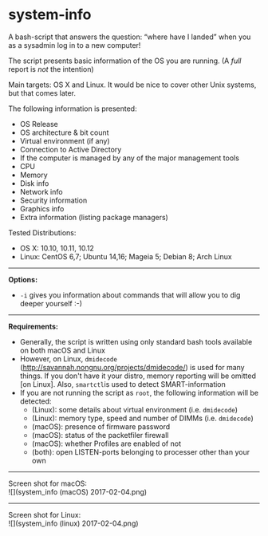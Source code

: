 # system-info
A bash-script that answers the question: “where have I landed” when you as a sysadmin log in to a new computer!

The script presents basic information of the OS you are running. (A *full* report is *not* the intention)

Main targets: OS X and Linux. It would be nice to cover other Unix systems, but that comes later.

The following information is presented:

* OS Release
* OS architecture & bit count
* Virtual environment (if any)
* Connection to Active Directory
* If the computer is managed by any of the major management tools
* CPU
* Memory
* Disk info
* Network info
* Security information
* Graphics info
* Extra information (listing package managers)

Tested Distributions:

* OS X: 10.10, 10.11, 10.12
* Linux: CentOS 6,7; Ubuntu 14,16; Mageia 5; Debian 8; Arch Linux

-----

**Options:**

* `-i` gives you information about commands that will allow you to dig deeper yourself :-)

-----

**Requirements:**

* Generally, the script is written using only standard bash tools available on both macOS and Linux
* However, on Linux, `dmidecode` (http://savannah.nongnu.org/projects/dmidecode/) is used for many things. If you don't have it your distro, memory reporting will be omitted [on Linux]. Also, `smartctl`is used to detect SMART-information
* If you are not running the script as `root`, the following information will be detected:  
	* (Linux): some details about virtual environment (i.e. `dmidecode`)
	* (Linux): memory type, speed and number of DIMMs (i.e. `dmidecode`)
	* (macOS): presence of firmware password
	* (macOS): status of the packetfiler firewall
	* (macOS): whether Profiles are enabled of not
	* (both): open LISTEN-ports belonging to processer other than your own

-----

Screen shot for macOS:  
![](system_info (macOS) 2017-02-04.png)

-----

Screen shot for Linux:  
![](system_info (linux) 2017-02-04.png)
